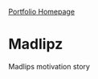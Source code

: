 [Portfolio Homepage](https://devsujatha.github.io/portfolio-web-page/)
# Madlipz
Madlips motivation story 
